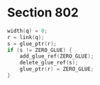 # Section 802

```c << Nullify |width(q)| and the tabskip glue following this column >>=
width(q) = 0;
r = link(q);
s = glue_ptr(r);
if (s != ZERO_GLUE) {
    add_glue_ref(ZERO_GLUE);
    delete_glue_ref(s);
    glue_ptr(r) = ZERO_GLUE;
}
```
